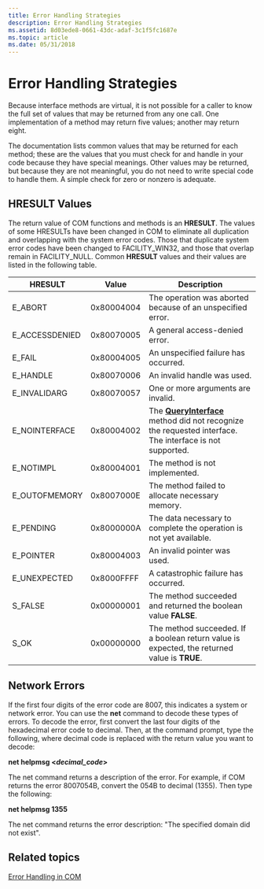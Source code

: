 ```yaml
---
title: Error Handling Strategies
description: Error Handling Strategies
ms.assetid: 8d03ede8-0661-43dc-adaf-3c1f5fc1687e
ms.topic: article
ms.date: 05/31/2018
---
```


# Error Handling Strategies

Because interface methods are virtual, it is not possible for a caller to know the full set of values that may be returned from any one call. One implementation of a method may return five values; another may return eight.

The documentation lists common values that may be returned for each method; these are the values that you must check for and handle in your code because they have special meanings. Other values may be returned, but because they are not meaningful, you do not need to write special code to handle them. A simple check for zero or nonzero is adequate.

## HRESULT Values

The return value of COM functions and methods is an **HRESULT**. The values of some HRESULTs have been changed in COM to eliminate all duplication and overlapping with the system error codes. Those that duplicate system error codes have been changed to FACILITY\_WIN32, and those that overlap remain in FACILITY\_NULL. Common **HRESULT** values and their values are listed in the following table.



| HRESULT                    | Value                 | Description                                                                                                                                        |
|----------------------------|-----------------------|----------------------------------------------------------------------------------------------------------------------------------------------------|
| E\_ABORT<br/>        | 0x80004004<br/> | The operation was aborted because of an unspecified error.<br/>                                                                              |
| E\_ACCESSDENIED<br/> | 0x80070005<br/> | A general access-denied error.<br/>                                                                                                          |
| E\_FAIL<br/>         | 0x80004005<br/> | An unspecified failure has occurred.<br/>                                                                                                    |
| E\_HANDLE<br/>       | 0x80070006<br/> | An invalid handle was used.<br/>                                                                                                             |
| E\_INVALIDARG<br/>   | 0x80070057<br/> | One or more arguments are invalid.<br/>                                                                                                      |
| E\_NOINTERFACE<br/>  | 0x80004002<br/> | The [**QueryInterface**](/windows/desktop/api/Unknwn/nf-unknwn-iunknown-queryinterface(q_)) method did not recognize the requested interface. The interface is not supported.<br/> |
| E\_NOTIMPL<br/>      | 0x80004001<br/> | The method is not implemented.<br/>                                                                                                          |
| E\_OUTOFMEMORY<br/>  | 0x8007000E<br/> | The method failed to allocate necessary memory.<br/>                                                                                         |
| E\_PENDING<br/>      | 0x8000000A<br/> | The data necessary to complete the operation is not yet available.<br/>                                                                      |
| E\_POINTER<br/>      | 0x80004003<br/> | An invalid pointer was used.<br/>                                                                                                            |
| E\_UNEXPECTED<br/>   | 0x8000FFFF<br/> | A catastrophic failure has occurred.<br/>                                                                                                    |
| S\_FALSE<br/>        | 0x00000001<br/> | The method succeeded and returned the boolean value **FALSE**.<br/>                                                                          |
| S\_OK<br/>           | 0x00000000<br/> | The method succeeded. If a boolean return value is expected, the returned value is **TRUE**.<br/>                                            |



 

## Network Errors

If the first four digits of the error code are 8007, this indicates a system or network error. You can use the **net** command to decode these types of errors. To decode the error, first convert the last four digits of the hexadecimal error code to decimal. Then, at the command prompt, type the following, where decimal code is replaced with the return value you want to decode:

**net helpmsg <***decimal\_code***>**

The net command returns a description of the error. For example, if COM returns the error 8007054B, convert the 054B to decimal (1355). Then type the following:

**net helpmsg 1355**

The net command returns the error description: "The specified domain did not exist".

## Related topics

<dl> <dt>

[Error Handling in COM](error-handling-in-com.md)
</dt> </dl>

 

 





